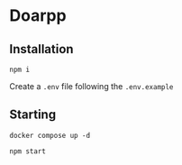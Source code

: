 # Doarpp

## Installation

```
npm i
```

Create a `.env` file following the `.env.example`

## Starting

```
docker compose up -d
```

```
npm start
```

